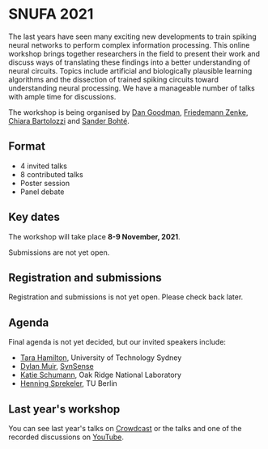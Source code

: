# SNUFA 2021

The last years have seen many exciting new developments to train spiking neural networks to perform complex information processing. This online workshop brings together researchers in the field to present their work and discuss ways of translating these findings into a better understanding of neural circuits. Topics include artificial and biologically plausible learning algorithms and the dissection of trained spiking circuits toward understanding neural processing. We have a manageable number of talks with ample time for discussions.

The workshop is being organised by [Dan Goodman](https://neural-reckoning.org), [Friedemann Zenke](https://fzenke.net/), [Chiara Bartolozzi](https://www.iit.it/people/chiara-bartolozzi) and [Sander Bohté](https://homepages.cwi.nl/~sbohte/).

## Format

* 4 invited talks
* 8 contributed talks
* Poster session
* Panel debate

## Key dates

The workshop will take place **8-9 November, 2021**.

Submissions are not yet open.

## Registration and submissions

Registration and submissions is not yet open. Please check back later.

## Agenda

Final agenda is not yet decided, but our invited speakers include:

* [Tara Hamilton](https://profiles.uts.edu.au/Tara.Hamilton), University of Technology Sydney
* [Dylan Muir](http://dylan-muir.com/), [SynSense](https://www.synsense-neuromorphic.com/)
* [Katie Schumann](https://www.ornl.gov/staff-profile/catherine-d-schuman), Oak Ridge National Laboratory
* [Henning Sprekeler](https://www.sprekelerlab.org/henning/), TU Berlin

## Last year's workshop

You can see last year's talks on [Crowdcast](https://www.crowdcast.io/e/snufa2020) or the talks and one of the recorded discussions on [YouTube](https://www.youtube.com/playlist?list=PL09WqqDbQWHFvM9DFYkM_GfnrVnIdLRhy).
